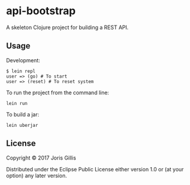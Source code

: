 # api-bootstrap

A skeleton Clojure project for building a REST API. 

## Usage

Development:
```
$ lein repl
user => (go) # To start
user => (reset) # To reset system
```

To run the project from the command line:
```
lein run
```

To build a jar:
```
lein uberjar
```

## License

Copyright © 2017 Joris Gillis

Distributed under the Eclipse Public License either version 1.0 or (at
your option) any later version.
